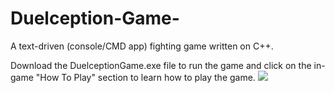 # Duelception-Game-
A text-driven (console/CMD app) fighting game written on C++.

Download the DuelceptionGame.exe file to run the game and click on the in-game "How To Play" section to learn how to play the game.
![](CPP.gif)

